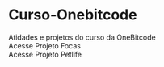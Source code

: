 # Curso-Onebitcode
 Atidades e projetos do curso da OneBitcode<br>
Acesse <a src="https://erick-caua.github.io/Curso-Onebitcode/exercicios css/projetoFinal" target="_blank">Projeto Focas</a><br>
Acesse <a src="https://erick-caua.github.io/Curso-Onebitcode/projeto-petlife/" target="_blank">Projeto Petlife</a><br>
